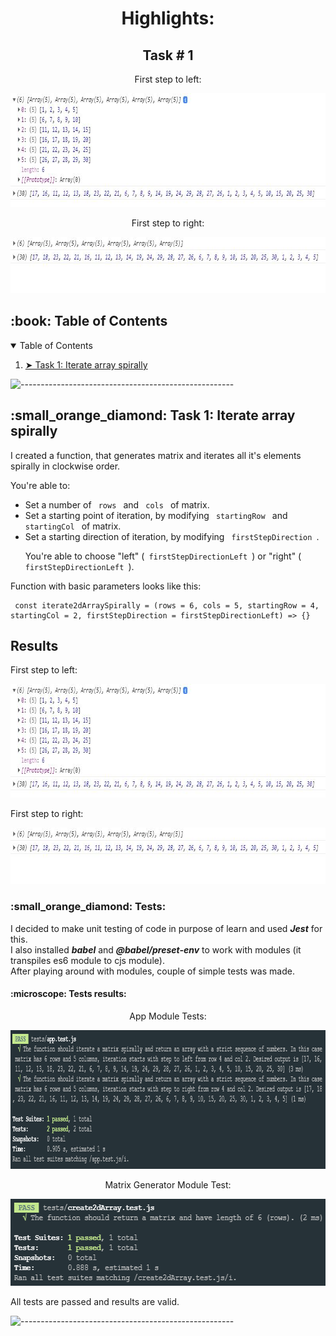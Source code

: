 <h1 align="center"> Highlights: </h1>

<h2 align="center"> Task # 1 </h1>

<p align="center"> First step to left: </p>
<p align="center">
  <img src="doc/task-1/firstStepLeft.JPG" alt="Task 1 Result Left Step" height="182px" width="810px">
</p>

<p align="center"> First step to right: </p>
<p align="center">
  <img src="doc/task-1/firstStepRight.JPG" alt="Task 1 Result Right Step" height="90px" width="800px">
</p>

<!-- TABLE OF CONTENTS -->
<h2 id="table-of-contents"> :book: Table of Contents</h2>

<details open="open">
  <summary>Table of Contents</summary>
  <ol>
    <li><a href="#task1"> ➤ Task 1: Iterate array spirally </a></li>
  </ol>
</details>

![-----------------------------------------------------](https://raw.githubusercontent.com/andreasbm/readme/master/assets/lines/rainbow.png)

<!-- TASKO1 -->
<h2 id="task1"> :small_orange_diamond: Task 1: Iterate array spirally </h2>

<p>I created a function, that generates matrix and iterates all it's elements spirally in clockwise order.</p>

<p>You're able to:</p>
<ul>
  <li>Set a number of <code> rows </code> and <code> cols </code> of matrix.</li>
  <li>Set a starting point of iteration, by modifying <code> startingRow </code> and <code> startingCol </code> of matrix.</li>
  <li>Set a starting direction of iteration, by modifying <code> firstStepDirection </code>.</li>
  <p>You're able to choose "left" (<code> firstStepDirectionLeft </code>) or "right" (<code> firstStepDirectionLeft </code>).</p>
</ul>

<p>Function with basic parameters looks like this:</p>
<pre><code> const iterate2dArraySpirally = (rows = 6, cols = 5, startingRow = 4, startingCol = 2, firstStepDirection = firstStepDirectionLeft) => {}</code></pre>

<h2> Results </h2>

<p> First step to left: </p>
<p align="center">
  <img src="doc/task-1/firstStepLeft.JPG" alt="Task 1 Result Left Step" height="182px" width="810px">
</p>

<p> First step to right: </p>
<p align="center">
  <img src="doc/task-1/firstStepRight.JPG" alt="Task 1 Result Right Step" height="90px" width="800px">
</p>

<h3> :small_orange_diamond: Tests: </h3>

<p> 
  I decided to make unit testing of code in purpose of learn and used <b><i>Jest</i></b> for this.
  <br>
  I also installed <b><i>babel</i></b> and <b><i>@babel/preset-env</i></b> to work with modules (it transpiles es6 module to cjs module).
  <br>
  After playing around with modules, couple of simple tests was made.
</p>

<h4> :microscope: Tests results: </h4>

<p align="center"> App Module Tests: </p>
<p align="center">
  <img src="doc/task-1/app-test.PNG" alt="App Module Tests Results" height="222px" width="952px">
</p>

<p align="center"> Matrix Generator Module Test: </p>
<p align="center">
  <img src="doc/task-1/create2dArray-test.PNG" alt="Matrix Generator Module Test Results" height="139px" width="611px">
</p>

<p> 
  All tests are passed and results are valid.
</p>

![-----------------------------------------------------](https://raw.githubusercontent.com/andreasbm/readme/master/assets/lines/rainbow.png)
